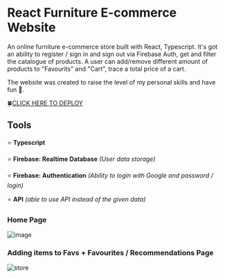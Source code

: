 # React Furniture E-commerce Website

An online furniture e-commerce store built with React, Typescript. 
It's got an ability to register / sign in and sign out via Firebase Auth, get and filter the catalogue of products.
A user can add/remove different amount of products to "Favourits" and "Cart", trace a total price of a cart.

The website was created to raise the level of my personal skills and have fun :hand_over_mouth:. 

🍀[CLICK HERE TO DEPLOY](https://wooden-furniture-d32f1.firebaseapp.com/)  

## Tools
:star:  **Typescript**

:star: **Firebase: Realtime Database** *(User data storage)*

:star: **Firebase: Authentication** *(Ability to login with Google and password / login)*

:star: **API** *(able to use API instead of the given data)*

### Home Page
![image](https://github.com/viccoshe/Final-Project/assets/109619263/326a0477-2fe8-4e9f-920c-e32b1eb1d81e)

### Adding items to Favs + Favourites / Recommendations Page
![store](https://github.com/viccoshe/Final-Project/assets/109619263/5fa76b04-606e-49bb-a68a-6225be71964d)



